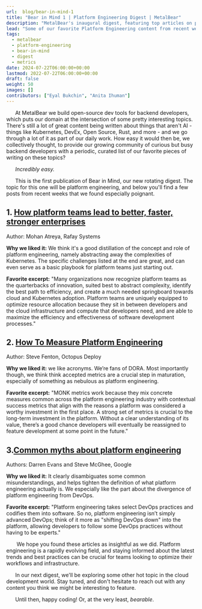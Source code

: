 ```yaml
---
url:  blog/bear-in-mind-1
title: "Bear in Mind 1 | Platform Engineering Digest | MetalBear"
description: "MetalBear's inaugural digest, featuring top articles on platform engineering, MONK metrics, and the evolution of DevOps practices."
lead: "Some of our favorite Platform Engineering content from recent weeks."
tags:
  - metalbear
  - platform-engineering
  - bear-in-mind
  - digest
  - metrics
date: 2024-07-22T06:00:00+00:00
lastmod: 2022-07-22T06:00:00+00:00
draft: false
weight: 50
images: []
contributors: ["Eyal Bukchin", "Anita Ihuman"]
---
```


&nbsp;&nbsp;&nbsp;&nbsp;&nbsp;&nbsp;At MetalBear we build open-source dev tools for backend developers, which puts our domain at the intersection of some pretty interesting topics. There's still a lot of great content being written about things that aren't AI - things like Kubernetes, DevEx, Open Source, Rust, and more - and we go through a lot of it as part of our daily work. How easy it would then be, we collectively thought, to provide our growing community of curious but busy backend developers with a periodic, curated list of our favorite pieces of writing on these topics?

&nbsp;&nbsp;&nbsp;&nbsp;&nbsp;&nbsp;_Incredibly easy._

&nbsp;&nbsp;&nbsp;&nbsp;&nbsp;&nbsp;This is the first publication of Bear in Mind, our new rotating digest. The topic for this one will be platform engineering, and below you'll find a few posts from recent weeks that we found especially poignant.

## 1. [How platform teams lead to better, faster, stronger enterprises](https://www.infoworld.com/article/2515201/platform-teams-lead-to-better-faster-stronger-enterprises.html)

Author: Mohan Atreya, Rafay Systems

__Why we liked it:__ We think it's a good distillation of the concept and role of platform engineering, namely abstracting away the complexities of Kubernetes. The specific challenges listed at the end are great, and can even serve as a basic playbook for platform teams just starting out.

__Favorite excerpt:__ "Many organizations now recognize platform teams as the quarterbacks of innovation, suited best to abstract complexity, identify the best path to efficiency, and create a much needed springboard towards cloud and Kubernetes adoption. Platform teams are uniquely equipped to optimize resource allocation because they sit in between developers and the cloud infrastructure and compute that developers need, and are able to maximize the efficiency and effectiveness of software development processes."

## 2. [How To Measure Platform Engineering](https://thenewstack.io/how-to-measure-platform-engineering/)

Author: Steve Fenton, Octopus Deploy

__Why we liked it:__ we like acronyms. We’re fans of DORA. Most importantly though, we think think accepted metrics are a crucial step in maturation, especially of something as nebulous as platform engineering.

__Favorite excerpt:__ "MONK metrics work because they mix concrete measures common across the platform engineering industry with contextual success metrics that align with the reasons a platform was considered a worthy investment in the first place.
A strong set of metrics is crucial to the long-term investment in the platform. Without a clear understanding of its value, there’s a good chance developers will eventually be reassigned to feature development at some point in the future."

## 3.[Common myths about platform engineering](https://cloud.google.com/blog/products/application-development/common-myths-about-platform-engineering)

Authors: Darren Evans and Steve McGhee, Google

__Why we liked it:__ It clearly disambiguates some common misunderstandings, and helps tighten the definition of what platform engineering actually is. We especially like the part about the divergence of platform engineering from DevOps.

__Favorite excerpt:__ "Platform engineering takes select DevOps practices and codifies them into software. So no, platform engineering isn’t simply advanced DevOps; think of it more as "shifting DevOps down" into the platform, allowing developers to follow some DevOps practices without having to be experts."


&nbsp;&nbsp;&nbsp;&nbsp;&nbsp;&nbsp;
We hope you found these articles as insightful as we did. Platform engineering is a rapidly evolving field, and staying informed about the latest trends and best practices can be crucial for teams looking to optimize their workflows and infrastructure.

&nbsp;&nbsp;&nbsp;&nbsp;&nbsp;&nbsp;In our next digest, we'll be exploring some other hot topic in the cloud development world. Stay tuned, and don't hesitate to reach out with any content you think we might be interesting to feature.

&nbsp;&nbsp;&nbsp;&nbsp;&nbsp;&nbsp;Until then, happy coding! Or, at the very least, _bearable_.
